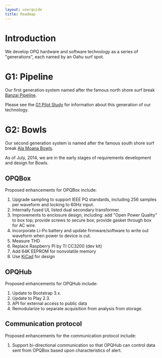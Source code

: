 ```yaml
---
layout: userguide
title: Roadmap
---
```


# Introduction

We develop OPQ hardware and software technology as a series of "generations", each named by an Oahu surf spot. 

# G1: Pipeline

Our first generation system named after the famous north shore surf break [Banzai Pipeline](http://en.wikipedia.org/wiki/Banzai_Pipeline).

Please see the [G1 Pilot Study](g1-pilot-study.html) for information about this generation of our technology.

# G2: Bowls

Our second generation system is named after the famous south shore surf break [Ala Moana Bowls](http://www.surf-oahu.com/surf_breaks/south_shore/bowls_kaisers.php).

As of July, 2014, we are in the early stages of requirements development and design for Bowls.
 
## OPQBox

Proposed enhancements for OPQBox include:

  1. Upgrade sampling to support IEEE PQ standards, including 256 samples per waveform and locking to 60Hz input.
  2. Internally fused UL listed dual secondary transformer.
  3. Improvements to enclosure design, including: add "Open Power Quality" to box top; provide screws to secure box; provide gasket through box for AC wire.
  4. Incorporate Li-Po battery and update firmware/software to write out waveform when power to device is cut.
  5. Measure THD
  6. Replace Raspberry PI by TI CC3200 (dev kit)
  7. Add 64K EEPROM for nonvolatile memory
  8. Use [KiCad](http://www.kicad-pcb.org/display/KICAD/KiCad+EDA+Software+Suite) for design
  
## OPQHub

Proposed enhancements for OPQHub include:

  1. Update to Bootstrap 3.x.
  2. Update to Play 2.3.
  3. API for external access to public data
  4. Remodularize to separate acquisition from analysis from storage. 
  
## Communication protocol

Proposed enhancements for the communication protocol include:

  1. Support bi-directional communication so that OPQHub can control data sent from OPQBox based upon characteristics of alert.
  
  
  


 
 








